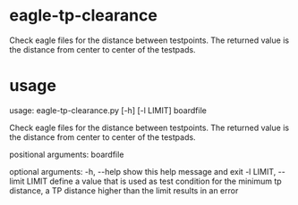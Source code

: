 # eagle-tp-clearance
Check eagle files for the distance between testpoints. The returned value is
the distance from center to center of the testpads.

# usage
usage: eagle-tp-clearance.py [-h] [-l LIMIT] boardfile

Check eagle files for the distance between testpoints. The returned value is
the distance from center to center of the testpads.

positional arguments:
  boardfile

optional arguments:
  -h, --help            show this help message and exit
  -l LIMIT, --limit LIMIT
                        define a value that is used as test condition for the
                        minimum tp distance, a TP distance higher than the
                        limit results in an error

